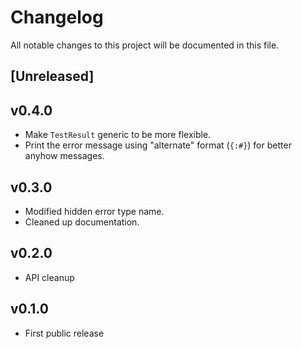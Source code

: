 # Changelog

All notable changes to this project will be documented in this file.

## [Unreleased]


## v0.4.0

- Make `TestResult` generic to be more flexible.
- Print the error message using "alternate" format (`{:#}`) for better anyhow messages.

## v0.3.0

- Modified hidden error type name.
- Cleaned up documentation.

## v0.2.0

- API cleanup

## v0.1.0

- First public release
